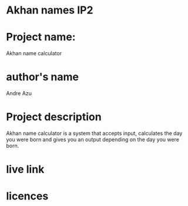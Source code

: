 # Akhan names IP2
# Project name: 
Akhan name calculator
# author's name
Andre Azu
# Project description
Akhan name calculator is a system that accepts input, calculates the day you were born and gives you an output depending on the day you were born.
# live link

# licences

